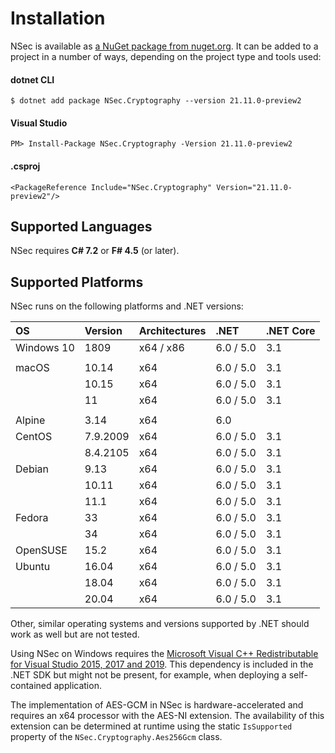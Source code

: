 # Installation

NSec is available as
[a NuGet package from nuget.org](https://www.nuget.org/packages/NSec.Cryptography/21.11.0-preview2).
It can be added to a project in a number of ways, depending on the project type
and tools used:


#### dotnet CLI

    $ dotnet add package NSec.Cryptography --version 21.11.0-preview2

#### Visual Studio

    PM> Install-Package NSec.Cryptography -Version 21.11.0-preview2

#### .csproj

    <PackageReference Include="NSec.Cryptography" Version="21.11.0-preview2"/>


## Supported Languages

NSec requires **C# 7.2** or **F# 4.5** (or later).


## Supported Platforms

NSec runs on the following platforms and .NET versions:

| OS            | Version  | Architectures | .NET          | .NET Core   |
|:------------- |:-------- |:------------- |:--------------|:------------|
| Windows 10    | 1809     | x64 / x86     | 6.0 / 5.0     | 3.1         |
|               |          |               |               |             |
| macOS         | 10.14    | x64           | 6.0 / 5.0     | 3.1         |
|               | 10.15    | x64           | 6.0 / 5.0     | 3.1         |
|               | 11       | x64           | 6.0 / 5.0     | 3.1         |
|               |          |               |               |             |
| Alpine        | 3.14     | x64           | 6.0           |             |
| CentOS        | 7.9.2009 | x64           | 6.0 / 5.0     | 3.1         |
|               | 8.4.2105 | x64           | 6.0 / 5.0     | 3.1         |
| Debian        | 9.13     | x64           | 6.0 / 5.0     | 3.1         |
|               | 10.11    | x64           | 6.0 / 5.0     | 3.1         |
|               | 11.1     | x64           | 6.0 / 5.0     | 3.1         |
| Fedora        | 33       | x64           | 6.0 / 5.0     | 3.1         |
|               | 34       | x64           | 6.0 / 5.0     | 3.1         |
| OpenSUSE      | 15.2     | x64           | 6.0 / 5.0     | 3.1         |
| Ubuntu        | 16.04    | x64           | 6.0 / 5.0     | 3.1         |
|               | 18.04    | x64           | 6.0 / 5.0     | 3.1         |
|               | 20.04    | x64           | 6.0 / 5.0     | 3.1         |

Other, similar operating systems and versions supported by .NET should
work as well but are not tested.

Using NSec on Windows requires the
[Microsoft Visual C++ Redistributable for Visual Studio 2015, 2017 and 2019](https://support.microsoft.com/en-us/help/2977003/the-latest-supported-visual-c-downloads).
This dependency is included in the .NET SDK but might
not be present, for example, when deploying a self-contained application.

The implementation of AES-GCM in NSec is hardware-accelerated and requires an
x64 processor with the AES-NI extension. The availability of this extension can
be determined at runtime using the static `IsSupported` property of the
`NSec.Cryptography.Aes256Gcm` class.
